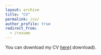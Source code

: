 ```yaml
---
layout: archive
title: "CV"
permalink: /cv/
author_profile: true
redirect_from:
  - /resume
---
```


You can download my CV [here](./files/Can_Bodrumlu_Resume.pdf){:download}.
